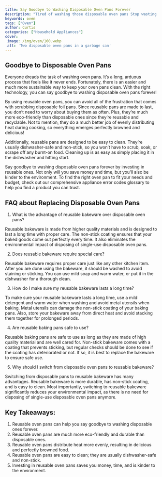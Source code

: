```yaml
---
title: Say Goodbye to Washing Disposable Oven Pans Forever
description: "Tired of washing those disposable oven pans Stop wasting time and money and discover an easy solution that can help you say goodbye to them forever"
keywords: oven
tags: ["Oven"]
author: Curtis
categories: ["Household Appliances"]
cover: 
 image: /img/oven/160.webp
 alt: 'Two disposable oven pans in a garbage can'
---
```

## Goodbye to Disposable Oven Pans

Everyone dreads the task of washing oven pans. It’s a long, arduous process that feels like it never ends. Fortunately, there is an easier and much more sustainable way to keep your oven pans clean. With the right technology, you can say goodbye to washing disposable oven pans forever!

By using reusable oven pans, you can avoid all of the frustration that comes with scrubbing disposable foil pans. Since reusable pans are made to last, you don’t need to worry about buying them as often. Plus, they’re much more eco-friendly than disposable ones since they’re reusable and recyclable. Not to mention, they do a much better job of evenly distributing heat during cooking, so everything emerges perfectly browned and delicious! 


Additionally, reusable pans are designed to be easy to clean. They’re usually dishwasher-safe and non-stick, so you won’t have to scrub, soak, or scrape off any burnt-on food. Cleaning up is as easy as simply placing it in the dishwasher and hitting start. 

Say goodbye to washing disposable oven pans forever by investing in reusable ones. Not only will you save money and time, but you'll also be kinder to the environment. To find the right oven pan to fit your needs and budget, check out our comprehensive appliance error codes glossary to help you find a product you can trust.

## FAQ about Replacing Disposable Oven Pans

1. What is the advantage of reusable bakeware over disposable oven pans? 

Reusable bakeware is made from higher quality materials and is designed to last a long time with proper care. The non-stick coating ensures that your baked goods come out perfectly every time. It also eliminates the environmental impact of disposing of single-use disposable oven pans.

2. Does reusable bakeware require special care? 

Reusable bakeware requires proper care just like any other kitchen item. After you are done using the bakeware, it should be washed to avoid staining or sticking. You can use mild soap and warm water, or put it in the dishwasher for a thorough clean.

3. How do I make sure my reusable bakeware lasts a long time? 

To make sure your reusable bakeware lasts a long time, use a mild detergent and warm water when washing and avoid metal utensils when baking. Metal utensils can damage the non-stick coating of your baking pans. Also, store your bakeware away from direct heat and avoid stacking them together for prolonged periods.

4. Are reusable baking pans safe to use? 

Reusable baking pans are safe to use as long as they are made of high quality material and are well cared for. Non-stick bakeware comes with a coating that prevents sticking, but regular checks should be done to see if the coating has deteriorated or not. If so, it is best to replace the bakeware to ensure safe use.

5. Why should I switch from disposable oven pans to reusable bakeware? 

Switching from disposable pans to reusable bakeware has many advantages. Reusable bakeware is more durable, has non-stick coating, and is easy to clean. Most importantly, switching to reusable bakeware significantly reduces your environmental impact, as there is no need for disposing of single-use disposable oven pans anymore.

## Key Takeaways: 
1. Reusable oven pans can help you say goodbye to washing disposable ones forever.
2. Reusable oven pans are much more eco-friendly and durable than disposable ones.
3. Reusable oven pans distribute heat more evenly, resulting in delicious and perfectly browned food.
4. Reusable oven pans are easy to clean; they are usually dishwasher-safe and non-stick.
5. Investing in reusable oven pans saves you money, time, and is kinder to the environment.
